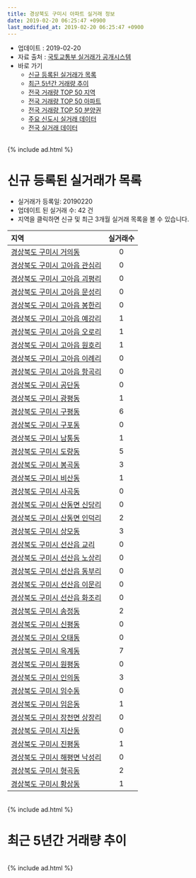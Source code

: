 ```yaml
---
title: 경상북도 구미시 아파트 실거래 정보
date: 2019-02-20 06:25:47 +0900
last_modified_at: 2019-02-20 06:25:47 +0900
---
```


* 업데이트 : 2019-02-20
* 자료 출처 : [국토교통부 실거래가 공개시스템](http://rt.molit.go.kr)
* 바로 가기
    * [신규 등록된 실거래가 목록](#신규-등록된-실거래가-목록)
    * [최근 5년간 거래량 추이](#최근-5년간-거래량-추이)
    * [전국 거래량 TOP 50 지역](https://inasie.github.io/apt-trade-info/최근-3개월-전국에서-가장-거래가-많이-발생한-지역)
    * [전국 거래량 TOP 50 아파트](https://inasie.github.io/apt-trade-info/최근-3개월-전국에서-가장-거래가-많이-발생한-아파트)
    * [전국 거래량 TOP 50 분양권](https://inasie.github.io/apt-trade-info/최근-3개월-전국에서-가장-거래가-많이-발생한-분양권)
    * [주요 신도시 실거래 데이터](https://inasie.github.io/apt-trade-info/주요-신도시)
    * [전국 실거래 데이터](https://inasie.github.io/apt-trade-info/전국)

<br>
{% include ad.html %}
<br>

# 신규 등록된 실거래가 목록
* 실거래가 등록일: 20190220
* 업데이트 된 실거래 수: 42 건
* 지역을 클릭하면 신규 및 최근 3개월 실거래 목록을 볼 수 있습니다.


|지역|실거래수|
|:---|:---:|
|[경상북도 구미시 거의동](https://inasie.github.io/apt-trade-info/경상북도-구미시-거의동)|0|
|[경상북도 구미시 고아읍 관심리](https://inasie.github.io/apt-trade-info/경상북도-구미시-고아읍-관심리)|0|
|[경상북도 구미시 고아읍 괴평리](https://inasie.github.io/apt-trade-info/경상북도-구미시-고아읍-괴평리)|0|
|[경상북도 구미시 고아읍 문성리](https://inasie.github.io/apt-trade-info/경상북도-구미시-고아읍-문성리)|0|
|[경상북도 구미시 고아읍 봉한리](https://inasie.github.io/apt-trade-info/경상북도-구미시-고아읍-봉한리)|0|
|[경상북도 구미시 고아읍 예강리](https://inasie.github.io/apt-trade-info/경상북도-구미시-고아읍-예강리)|1|
|[경상북도 구미시 고아읍 오로리](https://inasie.github.io/apt-trade-info/경상북도-구미시-고아읍-오로리)|1|
|[경상북도 구미시 고아읍 원호리](https://inasie.github.io/apt-trade-info/경상북도-구미시-고아읍-원호리)|1|
|[경상북도 구미시 고아읍 이례리](https://inasie.github.io/apt-trade-info/경상북도-구미시-고아읍-이례리)|0|
|[경상북도 구미시 고아읍 항곡리](https://inasie.github.io/apt-trade-info/경상북도-구미시-고아읍-항곡리)|0|
|[경상북도 구미시 공단동](https://inasie.github.io/apt-trade-info/경상북도-구미시-공단동)|0|
|[경상북도 구미시 광평동](https://inasie.github.io/apt-trade-info/경상북도-구미시-광평동)|1|
|[경상북도 구미시 구평동](https://inasie.github.io/apt-trade-info/경상북도-구미시-구평동)|6|
|[경상북도 구미시 구포동](https://inasie.github.io/apt-trade-info/경상북도-구미시-구포동)|0|
|[경상북도 구미시 남통동](https://inasie.github.io/apt-trade-info/경상북도-구미시-남통동)|1|
|[경상북도 구미시 도량동](https://inasie.github.io/apt-trade-info/경상북도-구미시-도량동)|5|
|[경상북도 구미시 봉곡동](https://inasie.github.io/apt-trade-info/경상북도-구미시-봉곡동)|3|
|[경상북도 구미시 비산동](https://inasie.github.io/apt-trade-info/경상북도-구미시-비산동)|1|
|[경상북도 구미시 사곡동](https://inasie.github.io/apt-trade-info/경상북도-구미시-사곡동)|0|
|[경상북도 구미시 산동면 신당리](https://inasie.github.io/apt-trade-info/경상북도-구미시-산동면-신당리)|0|
|[경상북도 구미시 산동면 인덕리](https://inasie.github.io/apt-trade-info/경상북도-구미시-산동면-인덕리)|2|
|[경상북도 구미시 상모동](https://inasie.github.io/apt-trade-info/경상북도-구미시-상모동)|3|
|[경상북도 구미시 선산읍 교리](https://inasie.github.io/apt-trade-info/경상북도-구미시-선산읍-교리)|0|
|[경상북도 구미시 선산읍 노상리](https://inasie.github.io/apt-trade-info/경상북도-구미시-선산읍-노상리)|0|
|[경상북도 구미시 선산읍 동부리](https://inasie.github.io/apt-trade-info/경상북도-구미시-선산읍-동부리)|0|
|[경상북도 구미시 선산읍 이문리](https://inasie.github.io/apt-trade-info/경상북도-구미시-선산읍-이문리)|0|
|[경상북도 구미시 선산읍 화조리](https://inasie.github.io/apt-trade-info/경상북도-구미시-선산읍-화조리)|0|
|[경상북도 구미시 송정동](https://inasie.github.io/apt-trade-info/경상북도-구미시-송정동)|2|
|[경상북도 구미시 신평동](https://inasie.github.io/apt-trade-info/경상북도-구미시-신평동)|0|
|[경상북도 구미시 오태동](https://inasie.github.io/apt-trade-info/경상북도-구미시-오태동)|0|
|[경상북도 구미시 옥계동](https://inasie.github.io/apt-trade-info/경상북도-구미시-옥계동)|7|
|[경상북도 구미시 원평동](https://inasie.github.io/apt-trade-info/경상북도-구미시-원평동)|0|
|[경상북도 구미시 인의동](https://inasie.github.io/apt-trade-info/경상북도-구미시-인의동)|3|
|[경상북도 구미시 임수동](https://inasie.github.io/apt-trade-info/경상북도-구미시-임수동)|0|
|[경상북도 구미시 임은동](https://inasie.github.io/apt-trade-info/경상북도-구미시-임은동)|1|
|[경상북도 구미시 장천면 상장리](https://inasie.github.io/apt-trade-info/경상북도-구미시-장천면-상장리)|0|
|[경상북도 구미시 지산동](https://inasie.github.io/apt-trade-info/경상북도-구미시-지산동)|0|
|[경상북도 구미시 진평동](https://inasie.github.io/apt-trade-info/경상북도-구미시-진평동)|1|
|[경상북도 구미시 해평면 낙성리](https://inasie.github.io/apt-trade-info/경상북도-구미시-해평면-낙성리)|0|
|[경상북도 구미시 형곡동](https://inasie.github.io/apt-trade-info/경상북도-구미시-형곡동)|2|
|[경상북도 구미시 황상동](https://inasie.github.io/apt-trade-info/경상북도-구미시-황상동)|1|


<br>
{% include ad.html %}
<br>

# 최근 5년간 거래량 추이


<div style="width:100%;">
    <canvas id="deal_progress" height="200"></canvas>
</div>

<script>
new Chart(document.getElementById("deal_progress"), {
    type: 'line',
    data: {
        labels: ['201402','201403','201404','201405','201406','201407','201408','201409','201410','201411','201412','201501','201502','201503','201504','201505','201506','201507','201508','201509','201510','201511','201512','201601','201602','201603','201604','201605','201606','201607','201608','201609','201610','201611','201612','201701','201702','201703','201704','201705','201706','201707','201708','201709','201710','201711','201712','201801','201802','201803','201804','201805','201806','201807','201808','201809','201810','201811','201812','201901','201902'],
        datasets: [{
            label: '매매',
            pointRadius: 1,
            data: [544, 628, 476, 413, 415, 434, 459, 643, 588, 509, 460, 603, 430, 636, 618, 465, 409, 415, 453, 460, 517, 390, 327, 282, 304, 452, 335, 295, 344, 352, 387, 290, 436, 335, 320, 248, 343, 346, 294, 333, 393, 362, 361, 380, 342, 375, 349, 504, 584, 633, 431, 478, 358, 329, 349, 320, 501, 332, 263, 300, 109],
            borderColor: "rgba(255, 201, 14, 1)",
            backgroundColor: "rgba(255, 201, 14, 0.5)",
            fill: false,
            lineTension: 0
        },{
            label: '전월세',
            pointRadius: 1,
            data: [457, 428, 390, 319, 311, 305, 291, 289, 311, 313, 241, 330, 330, 330, 308, 311, 304, 330, 332, 244, 287, 275, 314, 353, 426, 428, 324, 336, 279, 253, 299, 243, 279, 292, 308, 331, 415, 332, 317, 320, 396, 334, 458, 412, 300, 344, 395, 490, 439, 476, 350, 334, 320, 282, 272, 205, 298, 240, 291, 253, 84],
            borderColor: "rgba(0, 141, 185, 1)",
            backgroundColor: "rgba(0, 141, 185, 0.5)",
            fill: false,
            lineTension: 0
        }
        ]
    },
    options: {
        responsive: true,
        title: {
            display: false
        },
        tooltips: {
            mode: 'index',
            intersect: false
        },
        hover: {
            mode: 'nearest',
            intersect: true
        },
        scales: {
            xAxes: [{
                display: true,
                scaleLabel: {
                    display: true,
                    labelString: '년/월'
                }
            }],
            yAxes: [{
                display: true,
                ticks: {
                    suggestedMin: 0,
                },
                scaleLabel: {
                    display: true,
                    labelString: '실거래 수'
                }
            }]
        }
    }
});

</script>


<br>
{% include ad.html %}
<br>

